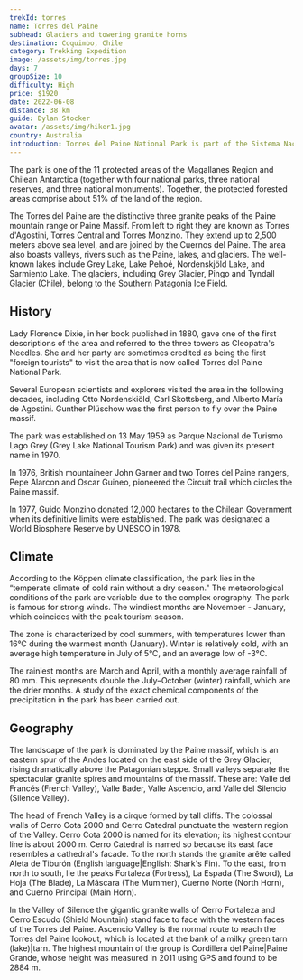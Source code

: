 ```yaml
---
trekId: torres
name: Torres del Paine
subhead: Glaciers and towering granite horns
destination: Coquimbo, Chile
category: Trekking Expedition
image: /assets/img/torres.jpg
days: 7
groupSize: 10
difficulty: High
price: $1920
date: 2022-06-08
distance: 38 km
guide: Dylan Stocker
avatar: /assets/img/hiker1.jpg
country: Australia
introduction: Torres del Paine National Park is part of the Sistema Nacional de Áreas Silvestres Protegidas del Estado de Chile (National System of Protected Forested Areas of Chile). In 2013, it measured approximately 181,414 hectares. It is one of the largest and most visited parks in Chile. The park averages around 252,000 visitors a year, of which 54% are foreign tourists, who come from many countries all over the world. It is also part of the End of the World Route, a tourist scenic route.
---
```


The park is one of the 11 protected areas of the Magallanes Region and Chilean Antarctica (together with four national parks, three national reserves, and three national monuments). Together, the protected forested areas comprise about 51% of the land of the region.

The Torres del Paine are the distinctive three granite peaks of the Paine mountain range or Paine Massif. From left to right they are known as Torres d'Agostini, Torres Central and Torres Monzino. They extend up to 2,500 meters above sea level, and are joined by the Cuernos del Paine. The area also boasts valleys, rivers such as the Paine, lakes, and glaciers. The well-known lakes include Grey Lake, Lake Pehoé, Nordenskjöld Lake, and Sarmiento Lake. The glaciers, including Grey Glacier, Pingo and Tyndall Glacier (Chile), belong to the Southern Patagonia Ice Field.

## History

Lady Florence Dixie, in her book published in 1880, gave one of the first descriptions of the area and referred to the three towers as Cleopatra's Needles. She and her party are sometimes credited as being the first "foreign tourists" to visit the area that is now called Torres del Paine National Park.

Several European scientists and explorers visited the area in the following decades, including Otto Nordenskiöld, Carl Skottsberg, and Alberto María de Agostini. Gunther Plüschow was the first person to fly over the Paine massif.

The park was established on 13 May 1959 as Parque Nacional de Turismo Lago Grey (Grey Lake National Tourism Park) and was given its present name in 1970.

In 1976, British mountaineer John Garner and two Torres del Paine rangers, Pepe Alarcon and Oscar Guineo, pioneered the Circuit trail which circles the Paine massif.

In 1977, Guido Monzino donated 12,000 hectares to the Chilean Government when its definitive limits were established. The park was designated a World Biosphere Reserve by UNESCO in 1978.

## Climate

According to the Köppen climate classification, the park lies in the “temperate climate of cold rain without a dry season." The meteorological conditions of the park are variable due to the complex orography. The park is famous for strong winds. The windiest months are November - January, which coincides with the peak tourism season.

The zone is characterized by cool summers, with temperatures lower than 16°C during the warmest month (January). Winter is relatively cold, with an average high temperature in July of 5°C, and an average low of -3°C.

The rainiest months are March and April, with a monthly average rainfall of 80&nbsp;mm. This represents double the July–October (winter) rainfall, which are the drier months. A study of the exact chemical components of the precipitation in the park has been carried out.

## Geography

The landscape of the park is dominated by the Paine massif, which is an eastern spur of the Andes located on the east side of the Grey Glacier, rising dramatically above the Patagonian steppe. Small valleys separate the spectacular granite spires and mountains of the massif. These are: Valle del Francés (French Valley), Valle Bader, Valle Ascencio, and Valle del Silencio (Silence Valley).

The head of French Valley is a cirque formed by tall cliffs. The colossal walls of Cerro Cota 2000 and Cerro Catedral punctuate the western region of the Valley. Cerro Cota 2000 is named for its elevation; its highest contour line is about 2000 m. Cerro Catedral is named so because its east face resembles a cathedral's facade. To the north stands the granite arête called Aleta de Tiburón (English language|English: Shark's Fin). To the east, from north to south, lie the peaks Fortaleza (Fortress), La Espada (The Sword), La Hoja (The Blade), La Máscara (The Mummer), Cuerno Norte (North Horn), and Cuerno Principal (Main Horn).

In the Valley of Silence the gigantic granite walls of Cerro Fortaleza and Cerro Escudo (Shield Mountain) stand face to face with the western faces of the Torres del Paine. Ascencio Valley is the normal route to reach the Torres del Paine lookout, which is located at the bank of a milky green tarn (lake)|tarn. The highest mountain of the group is Cordillera del Paine|Paine Grande, whose height was measured in 2011 using GPS and found to be 2884 m.
